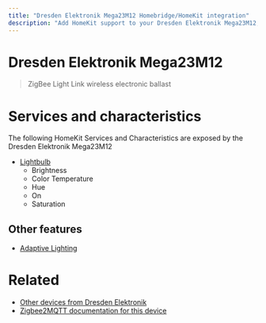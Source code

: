 ```yaml
---
title: "Dresden Elektronik Mega23M12 Homebridge/HomeKit integration"
description: "Add HomeKit support to your Dresden Elektronik Mega23M12, using Homebridge, Zigbee2MQTT and homebridge-z2m."
---
```

<!---
This file has been GENERATED using src/docgen/docgen.ts
DO NOT EDIT THIS FILE MANUALLY!
-->
# Dresden Elektronik Mega23M12
> ZigBee Light Link wireless electronic ballast


# Services and characteristics
The following HomeKit Services and Characteristics are exposed by
the Dresden Elektronik Mega23M12

* [Lightbulb](../../light.md)
  * Brightness
  * Color Temperature
  * Hue
  * On
  * Saturation

## Other features
* [Adaptive Lighting](../../light.md)

# Related
* [Other devices from Dresden Elektronik](../index.md#dresden_elektronik)
* [Zigbee2MQTT documentation for this device](https://www.zigbee2mqtt.io/devices/Mega23M12.html)